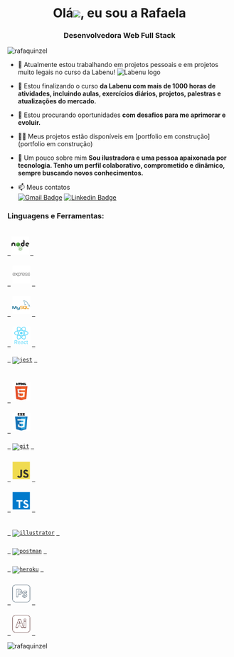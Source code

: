 <h1 align="center">Olá<img src="https://raw.githubusercontent.com/kaueMarques/kaueMarques/master/hi.gif" width="30px">, eu sou a Rafaela</h1>
<h3 align="center">Desenvolvedora Web Full Stack</h3>

<p align="left"> <img src="https://komarev.com/ghpvc/?username=rafaela-quinzel&label=Profile%20views&color=0e75b6&style=flat" alt="rafaquinzel" /> </p>


- 🔭 Atualmente estou trabalhando em projetos pessoais e em projetos muito legais no curso da Labenu! <img src = "https://uploads-ssl.webflow.com/5e790d30d198385b09366d8f/5eab0f1225c2d474a92656df_fav2_LabeNu_.png" width = "24px" alt = "Labenu logo" />

- 🌱 Estou finalizando o curso **da Labenu com mais de 1000 horas de atividades, incluindo aulas, exercícios diários, projetos, palestras e atualizações do mercado.**

- 🤝 Estou procurando oportunidades **com desafios para me aprimorar e evoluir.**

- 👨‍💻 Meus projetos estão disponíveis em [portfolio em construção](portfolio em construção)

- 💬 Um pouco sobre mim **Sou ilustradora e uma pessoa apaixonada por tecnologia. Tenho um perfil colaborativo, comprometido e dinâmico, sempre buscando novos conhecimentos.**

- 📫 Meus contatos<br/>[![Gmail Badge](https://img.shields.io/badge/-Gmail-c14438?style=flat-square&logo=Gmail&logoColor=white&link=mailto:rafaelaquinzel@gmail.com)](mailto:rafaelaquinzel@gmail.com)
[![Linkedin Badge](https://img.shields.io/badge/-LinkedIn-blue?style=flat-square&logo=Linkedin&logoColor=white&link=https://www.linkedin.com/in/rafaela-quinzel-008799132/)](https://www.linkedin.com/in/rafaela-quinzel-008799132/)



<h3 align="left">Linguagens e Ferramentas:</h3>
<code>
<a href="https://nodejs.org" target="_blank"> <img src="https://raw.githubusercontent.com/devicons/devicon/master/icons/nodejs/nodejs-original-wordmark.svg" alt="nodejs" width="40" height="40" style="margin: 2px 2px 2px 2px"/> </a>
</code>
<code>
<a href="https://expressjs.com" target="_blank"> <img src="https://raw.githubusercontent.com/devicons/devicon/master/icons/express/express-original-wordmark.svg" alt="express" width="40" height="40" style="margin: 4px"/> </a> 
</code>
<code>
<a href="https://www.mysql.com/" target="_blank"> <img src="https://raw.githubusercontent.com/devicons/devicon/master/icons/mysql/mysql-original-wordmark.svg" alt="mysql" width="40" height="40" style="margin: 4px"/> </a>
</code>
<code>
<a href="https://reactjs.org/" target="_blank"> <img src="https://raw.githubusercontent.com/devicons/devicon/master/icons/react/react-original-wordmark.svg" alt="react" width="40" height="40" style="margin: 4px"/> </a>
</code>
<code>
<a href="https://jestjs.io" target="_blank"> <img src="https://www.vectorlogo.zone/logos/jestjsio/jestjsio-icon.svg" alt="jest" width="40" height="40" style="margin: 4px"/> </a>
</code>
<br/>
<code>
<a href="https://www.w3.org/html/" target="_blank"> <img src="https://raw.githubusercontent.com/devicons/devicon/master/icons/html5/html5-original-wordmark.svg" alt="html5" width="40" height="40" style="margin: 4px"/></a> 
</code>
<code>
<a href="https://www.w3schools.com/css/" target="_blank"> <img src="https://raw.githubusercontent.com/devicons/devicon/master/icons/css3/css3-original-wordmark.svg" alt="css3" width="40" height="40" style="margin: 4px"/></a>
</code> 
<code>
<a href="https://git-scm.com/" target="_blank"> <img src="https://www.vectorlogo.zone/logos/git-scm/git-scm-icon.svg" alt="git" width="40" height="40" style="margin: 4px"/> </a> 
</code>
<code>
<a href="https://developer.mozilla.org/en-US/docs/Web/JavaScript" target="_blank"> <img src="https://raw.githubusercontent.com/devicons/devicon/master/icons/javascript/javascript-original.svg" alt="javascript" width="40" height="40" style="margin: 4px"/> </a>
</code>
<code>
<a href="https://www.typescriptlang.org/" target="_blank"> <img src="https://raw.githubusercontent.com/devicons/devicon/master/icons/typescript/typescript-original.svg" alt="typescript" width="40" height="40" style="margin: 4px"/> </a>
</code>
<br/>
<code>
<a href="https://code.visualstudio.com/" target="_blank"> <img src="https://cdn.dicastech.net/wp-content/uploads/2020/02/22153657/vscode.png" alt="illustrator" width="40" height="40" style="margin: 4px"/> </a>
</code>
<code>
<a href="https://postman.com" target="_blank"> <img src="https://www.vectorlogo.zone/logos/getpostman/getpostman-icon.svg" alt="postman" width="40" height="40" style="margin: 4px"/> </a>
</code>
<code>
<a href="https://heroku.com" target="_blank"> <img src="https://www.vectorlogo.zone/logos/heroku/heroku-icon.svg" alt="heroku" width="40" height="40" style="margin: 4px"/> </a>
</code> 
<code>
<a href="https://www.photoshop.com/en" target="_blank"> <img src="https://raw.githubusercontent.com/devicons/devicon/master/icons/photoshop/photoshop-line.svg" alt="photoshop" width="40" height="40" style="margin: 4px"/> </a>
</code>
<code>
<a href="https://www.adobe.com/br/products/illustrator.html" target="_blank"> <img src="https://raw.githubusercontent.com/devicons/devicon/master/icons/illustrator/illustrator-line.svg" alt="illustrator" width="40" height="40" style="margin: 4px"/> </a>
</code>
<!-- <p align="left"> <a href="https://aws.amazon.com" target="_blank"> <img src="https://raw.githubusercontent.com/devicons/devicon/master/icons/amazonwebservices/amazonwebservices-original-wordmark.svg" alt="aws" width="40" height="40"/> </a>  -->
<!-- <a href="https://firebase.google.com/" target="_blank"> <img src="https://www.vectorlogo.zone/logos/firebase/firebase-icon.svg" alt="firebase" width="40" height="40"/> </a>  -->
<!-- <a href="https://www.linux.org/" target="_blank"> <img src="https://raw.githubusercontent.com/devicons/devicon/master/icons/linux/linux-original.svg" alt="linux" width="40" height="40"/> </a> -->
<!-- <img src="https://raw.githubusercontent.com/devicons/devicon/master/icons/postgresql/postgresql-original-wordmark.svg" alt="postgresql" width="20" height="20"/> -->
</p>
<p align="left">
<img src="https://github-readme-stats.vercel.app/api?username=rafaela-quinzel&show_icons=true" alt="rafaquinzel"/> 
</p>
<!--
Here are some ideas to get you started:

- 🔭 I’m currently working on ...
- 🌱 I’m currently learning ...
- 👯 I’m looking to collaborate on ...
- 🤔 I’m looking for help with ...
- 💬 Ask me about ...
- 📫 How to reach me: ...
- 😄 Pronouns: ...
- ⚡ Fun fact: ...
-->

